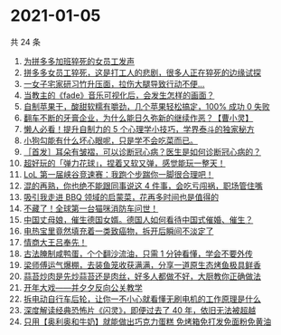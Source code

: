 # 2021-01-05

共 24 条

<!-- BEGIN ZHIHUVIDEO -->
<!-- 最后更新时间 Tue Jan 05 2021 14:14:55 GMT+0800 (CST) -->
1. [为拼多多加班猝死的女员工发声](https://www.zhihu.com/zvideo/1329535785818374144)
1. [拼多多女员工猝死，这是打工人的悲剧，很多人正在猝死的边缘试探](https://www.zhihu.com/zvideo/1329568367104675840)
1. [一女子宅家研习竹升压面，拉伤大腿导致行动不便...](https://www.zhihu.com/zvideo/1329755230520168448)
1. [当教主的《fade》音乐可视化后，会发生怎样的画面？](https://www.zhihu.com/zvideo/1329469198259924992)
1. [自制苹果干，酸甜软糯有嚼劲，几个苹果轻松搞定，100% 成功 0 失败](https://www.zhihu.com/zvideo/1327953366224080896)
1. [翻车不断的牙膏企业，为什么能日久弥新的继续作恶？【曹小灵】](https://www.zhihu.com/zvideo/1327652536011390976)
1. [懒人必看！提升自制力的 5 个心理学小技巧，学界泰斗的独家秘方](https://www.zhihu.com/zvideo/1327654773978472448)
1. [小狗勾能有什么坏心眼呢，只是学不会吃菜而已。](https://www.zhihu.com/zvideo/1328272243060088832)
1. [［首发］耳朵有皱褶，可以诊断冠心病？医生是如何诊断冠心病的？](https://www.zhihu.com/zvideo/1329146376879046656)
1. [超好玩的「弹力花球」，捏着又软又弹，感觉能玩一整天！](https://www.zhihu.com/zvideo/1329412070833037312)
1. [LoL 第一届峡谷竞速赛：我跑个步踹你一脚很合理吧！](https://www.zhihu.com/zvideo/1329593507980976128)
1. [混的再熟，你也绝不能跟同事说这 4 件事，会吃亏闯祸，职场管住嘴](https://www.zhihu.com/zvideo/1328756953464700928)
1. [吸引我走进 BBQ 领域的启蒙菜，花再多时间也是值得的](https://www.zhihu.com/zvideo/1329445395777126400)
1. [不藏了！全球第一台猫咪消防车问世！](https://www.zhihu.com/zvideo/1329470714207420416)
1. [中国丈母娘，催生德国女婿。德国人如何看待中国式催婚、催生？](https://www.zhihu.com/zvideo/1329744921163755520)
1. [电热宝里竟然填充着一类致癌物，拆开后瞬间不淡定了](https://www.zhihu.com/zvideo/1329532040384200704)
1. [情商大王吕奉先！](https://www.zhihu.com/zvideo/1329391391780958208)
1. [古法腌制咸鸭蛋，个个翻沙流油，只需 1 分钟看懂，学会不要外传](https://www.zhihu.com/zvideo/1327288321659990016)
1. [梁师傅运气爆棚，去装鱼笼收获满满，分享一道原生态烤鱼极具鲜香](https://www.zhihu.com/zvideo/1329556725326770176)
1. [蒜苔炒肉是先炒蒜苔还是肉丝，好多人都做不好，大厨教你正确做法](https://www.zhihu.com/zvideo/1329462347648462848)
1. [开年大戏——并夕夕反向公关教学](https://www.zhihu.com/zvideo/1329502913031532544)
1. [拆电动自行车后轮，让你一不小心就看懂无刷电机的工作原理是什么](https://www.zhihu.com/zvideo/1329245768323117056)
1. [深度解读经典恐怖片《闪灵》，即便过去了 40 年，依旧无法被超越](https://www.zhihu.com/zvideo/1329056502041341952)
1. [只用【奥利奥和牛奶】就能做出巧克力蛋糕 免烤箱免打发免面粉免黄油](https://www.zhihu.com/zvideo/1327027850894151680)
<!-- END ZHIHUVIDEO -->
